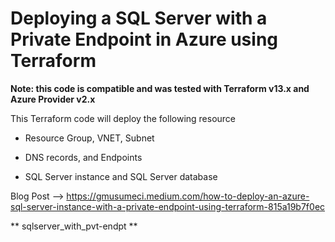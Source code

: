 # Deploying a SQL Server with a Private Endpoint in Azure using Terraform

**Note: this code is compatible and was tested with Terraform v13.x and Azure Provider v2.x**

This Terraform code will deploy the following resource

- Resource Group, VNET, Subnet

- DNS records, and Endpoints

- SQL Server instance and SQL Server database

Blog Post --> https://gmusumeci.medium.com/how-to-deploy-an-azure-sql-server-instance-with-a-private-endpoint-using-terraform-815a19b7f0ec

** sqlserver_with_pvt-endpt **
